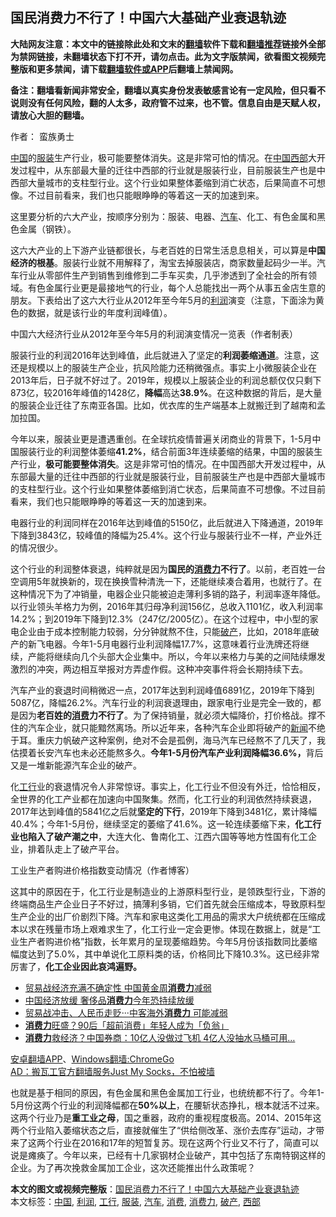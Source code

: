  <h2>国民消费力不行了！中国六大基础产业衰退轨迹</h2> <p class="notice"><b>大陆网友注意：本文中的链接除此处和文末的<a href="https://github.com/bannedbook/fanqiang" >翻墙</a>软件下载和<a href="https://github.com/killgcd/justmysocks/blob/master/README.md">翻墙推荐</a>链接外全部为禁网链接，未翻墙状态下打不开，请勿点击。此为文字版禁闻，欲看图文视频完整版和更多禁闻，请下载<a href="https://github.com/bannedbook/fanqiang">翻墙软件或APP</a>后翻墙上禁闻网。</p><p>备注：翻墙看新闻非常安全，翻墙以真实身份发表敏感言论有一定风险，但只看不说则没有任何风险，翻的人太多，政府管不过来，也不管。信息自由是天赋人权，请放心大胆的翻墙。</b></p>  <div class="entry"> <p>作者： 蛮族勇士</p> <p id="summary"><span class='wp_keywordlink_affiliate'><a href="https://www.bannedbook.org/" title="中国" target="_blank">中国</a></span>的<a href="https://www.bannedbook.org/bnews/tag/%E6%9C%8D%E8%A3%85/" class="st_tag internal_tag" rel="tag" title="标签 服装 下的日志">服装</a>生产行业，极可能要整体消失。这是非常可怕的情况。在<a href="https://www.bannedbook.org/bnews/tag/%E4%B8%AD%E5%9B%BD/" class="st_tag internal_tag" rel="tag" title="标签 中国 下的日志">中国</a><a href="https://www.bannedbook.org/bnews/tag/%E8%A5%BF%E9%83%A8/" class="st_tag internal_tag" rel="tag" title="标签 西部 下的日志">西部</a>大开发过程中，从东部最大量的迁往中西部的行业就是服装行业，目前服装生产也是中西部大量城市的支柱型行业。这个行业如果整体萎缩到消亡状态，后果简直不可想像。不过目前看来，我们也只能眼睁睁的等着这一天的加速到来。</p> <p>这里要分析的六大产业，按顺序分别为：服装、电器、<a href="https://www.bannedbook.org/bnews/tag/%e6%b1%bd%e8%bd%a6/" class="st_tag internal_tag" rel="tag" title="标签 汽车 下的日志">汽车</a>、化工、有色金属和黑色金属（钢铁）。</p>  <p>这六大产业的上下游产业链都很长，与老百姓的日常生活息息相关，可以算是<strong>中国经济的根基</strong>。服装行业就不用解释了，淘宝去掉服装店，商家数量起码少一半。汽车行业从零部件生产到销售到维修到二手车买卖，几乎渗透到了全社会的所有领域。有色金属行业更是最接地气的行业，每个人总能找出一两个从事五金店生意的朋友。下表给出了这六大行业从2012年至今年5月的<a href="https://www.bannedbook.org/bnews/tag/%E5%88%A9%E6%B6%A6/" class="st_tag internal_tag" rel="tag" title="标签 利润 下的日志">利润</a>演变（注意，下面涂为黄色的数据，就是该行业的年度利润峰值）。</p> <p>中国六大经济行业从2012年至今年5月的利润演变情况一览表（作者制表）</p> <p>服装行业的利润2016年达到峰值，此后就进入了坚定的<strong>利润萎缩通道</strong>。注意，这还是规模以上的服装生产企业，抗风险能力还稍微强点。事实上小微服装企业在2013年后，日子就不好过了。2019年，规模以上服装企业的利润总额仅仅只剩下873亿，较2016年峰值的1428亿，<strong>降幅</strong>高达<strong>38.9%</strong>。在这种数据的背后，是大量的服装企业迁往了东南亚各国。比如，优衣库的生产端基本上就搬迁到了越南和孟加拉国。</p>  <p>今年以来，服装业更是遭遇重创。在全球抗疫情普遍关闭商业的背景下，1-5月中国服装行业的利润整体萎缩<strong>41.2%</strong>，结合前面3年连续萎缩的结果，中国的服装生产行业，<strong>极可能要整体消失</strong>。这是非常可怕的情况。在中国西部大开发过程中，从东部最大量的迁往中西部的行业就是服装行业，目前服装生产也是中西部大量城市的支柱型行业。这个行业如果整体萎缩到消亡状态，后果简直不可想像。不过目前看来，我们也只能眼睁睁的等着这一天的加速到来。</p> <p>电器行业的利润同样在2016年达到峰值的5150亿，此后就进入下降通道，2019年下降到3843亿，较峰值的降幅为25.4%。这个行业与服装行业不一样，产业外迁的情况很少。</p> <p>这个行业的利润整体衰退，纯粹就是因为<strong>国民的<a href="https://www.bannedbook.org/bnews/tag/%E6%B6%88%E8%B4%B9%E5%8A%9B/" class="st_tag internal_tag" rel="tag" title="标签 消费力 下的日志">消费力</a>不行了</strong>。以前，老百姓一台空调用5年就换新的，现在换换雪种清洗一下，还能继续凑合着用，也就行了。在这种情况下为了冲销量，电器企业只能被迫走薄利多销的路子，利润率逐年降低。以行业领头羊格力为例，2016年其归母净利润156亿，总收入1101亿，收入利润率14.2%；到2019年下降到12.3%（247亿/2005亿）。在这个过程中，中小型的家电企业由于成本控制能力较弱，分分钟就熬不住，只能<a href="https://www.bannedbook.org/bnews/tag/%e7%a0%b4%e4%ba%a7/" class="st_tag internal_tag" rel="tag" title="标签 破产 下的日志">破产</a>，比如，2018年底破产的新飞电器。今年1-5月电器行业利润降幅17.7%，这意味着行业洗牌还将继续，产能将继续向几个头部大企业集中。所以，今年以来格力与美的之间陆续爆发激烈的冲突，两边相互举报对方弄虚作假。这种冲突事件将会长期持续下去。</p>  <p>汽车产业的衰退时间稍微迟一点，2017年达到利润峰值6891亿，2019年下降到5087亿，降幅26.2%。汽车行业的利润衰退理由，跟家电行业是完全一致的，都是因为<strong>老百姓的<a href="https://www.bannedbook.org/bnews/tag/%e6%b6%88%e8%b4%b9/" class="st_tag internal_tag" rel="tag" title="标签 消费 下的日志">消费</a>力不行了</strong>。为了保持销量，就必须大幅降价，打价格战。撑不住的汽车企业，就只能黯然离场。所以近年来，各种汽车企业即将破产的<span class='wp_keywordlink_affiliate'><a href="https://www.bannedbook.org/" title="新闻">新闻</a></span>不绝于耳。重庆力帆破产这种案例，绝对不会是孤例，海马汽车已经熬不了几天了，我估摸着长安汽车也未必还能熬多久。<strong>今年1-5月份汽车产业利润降幅36.6%，</strong>背后又是一堆新能源汽车企业的破产。</p> <p>化<a href="https://www.bannedbook.org/bnews/tag/%e5%b7%a5%e8%a1%8c/" class="st_tag internal_tag" rel="tag" title="标签 工行 下的日志">工行</a>业的衰退情况令人非常惊讶。事实上，化工行业不但没有外迁，恰恰相反，全世界的化工产业都在加速向中国聚集。然而，化工行业的利润依然持续衰退，2017年达到峰值的5841亿之后就<strong>坚定的下行</strong>，2019年下降到3481亿，累计降幅40.4%；今年1-5月份，继续坚定的萎缩了41.6%。这一轮连续萎缩下来，<strong>化工行业也陷入了破产潮之中</strong>，大连大化、鲁南化工、江西六国等等地方性国有化工企业，排着队走上了破产平台。</p> <p>工业生产者购进价格指数变动情况（作者博客）</p>  <p>这其中的原因在于，化工行业是制造业的上游原料型行业，是领跌型行业，下游的终端商品生产企业日子不好过，搞薄利多销，它们首先就会压缩成本，导致原料型生产企业的出厂价剧烈下降。汽车和家电这类化工用品的需求大户统统都在压缩成本以求在残量市场上艰难求生了，化工行业一定会更惨。体现在数据上，就是“工业生产者购进价格”指数，长年累月的呈现萎缩趋势。今年5月份该指数同比萎缩幅度达到了5.0%，其中单说化工原料类的话，价格同比下降10.3%。这已经非常厉害了，<strong>化工企业因此哀鸿遍野。</strong></p> <ul class='op-related-articles' title='相关阅读'> <li><a href='https://www.bannedbook.org/bnews/topimagenews/20191009/1203928.html' target='_blank'>贸易战经济充满不确定性 中国黄金周<b>消费力</b>减弱</a></li> <li><a href='https://www.bannedbook.org/bnews/finance/20190321/1100559.html' target='_blank'>中国经济放缓 奢侈品<b>消费力</b>今年恐持续放缓</a></li> <li><a href='https://www.bannedbook.org/bnews/baitai/20190204/1075629.html' target='_blank'>贸易战冲击、人民币走贬···中客海外<b>消费力</b> 可能减弱</a></li> <li><a href='https://www.bannedbook.org/bnews/finance/20190130/1072413.html' target='_blank'><b>消费力</b>旺盛？90后「超前消费」年轻人成为「负翁」</a></li> <li><a href='https://www.bannedbook.org/bnews/topimagenews/20190121/1067445.html' target='_blank'><b>消费力</b>救经济？中国券商：10亿人没做过飞机 4亿人没抽水马桶可用…</a></li> </ul> <div class="texttj"> <a href="https://github.com/bannedbook/fanqiang/wiki/%E7%A6%81%E9%97%BB%E7%BD%91%E5%AE%89%E5%8D%93%E7%BF%BB%E5%A2%99%E6%96%B0%E9%97%BBAPP" target="_blank">安卓翻墙APP</a>、<a href="https://github.com/bannedbook/fanqiang/wiki/Chrome%E4%B8%80%E9%94%AE%E7%BF%BB%E5%A2%99%E5%8C%85" target="_blank">Windows翻墙:ChromeGo</a><br/> <a href="https://github.com/killgcd/justmysocks/blob/master/README.md" target="_blank">AD：搬瓦工官方翻墙服务Just My Socks，不怕被墙</a> </div><p>也就是基于相同的原因，有色金属和黑色金属加工行业，也统统都不行了。今年1-5月份这两个行业的利润降幅都在<strong>50%以上</strong>，在腰斩状态挣扎，根本就活不过来。这两个行业乃是<strong>重工业之母</strong>，国之重器，政府的重视程度极高。2014、2015年这两个行业陷入萎缩状态之后，直接就催生了“供给侧改革、涨价去库存”运动，才带来了这两个行业在2016和17年的短暂复苏。现在这两个行业又不行了，简直可以说是瘫痪了。今年以来，已经有十几家钢材企业破产，其中包括了东南特钢这样的企业。为了再次挽救金属加工企业，这次还能推出什么政策呢？</p><a name='sharetosocial'></a>         <div><b>本文的图文或视频完整版</b>：<a href='https://www.bannedbook.org/bnews/topimagenews/20200708/1357406.html'>国民消费力不行了！中国六大基础产业衰退轨迹</a></div>  </div><!--END ENTRY--> <div class="postfooter"> <div>本文标签：<a href="https://www.bannedbook.org/bnews/tag/%E4%B8%AD%E5%9B%BD/" rel="tag">中国</a>, <a href="https://www.bannedbook.org/bnews/tag/%E5%88%A9%E6%B6%A6/" rel="tag">利润</a>, <a href="https://www.bannedbook.org/bnews/tag/%e5%b7%a5%e8%a1%8c/" rel="tag">工行</a>, <a href="https://www.bannedbook.org/bnews/tag/%E6%9C%8D%E8%A3%85/" rel="tag">服装</a>, <a href="https://www.bannedbook.org/bnews/tag/%e6%b1%bd%e8%bd%a6/" rel="tag">汽车</a>, <a href="https://www.bannedbook.org/bnews/tag/%e6%b6%88%e8%b4%b9/" rel="tag">消费</a>, <a href="https://www.bannedbook.org/bnews/tag/%E6%B6%88%E8%B4%B9%E5%8A%9B/" rel="tag">消费力</a>, <a href="https://www.bannedbook.org/bnews/tag/%e7%a0%b4%e4%ba%a7/" rel="tag">破产</a>, <a href="https://www.bannedbook.org/bnews/tag/%E8%A5%BF%E9%83%A8/" rel="tag">西部</a></div>  </div><!--END POSTFOOTER--> 